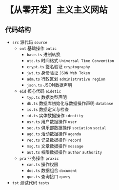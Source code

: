 # 【从零开发】主义主义网站

## 代码结构

* `src` 源代码 `source`
    * `ont` 基础操作 `ontic`
        - `base.ts` 进制转换
        - `utc.ts` 时间格式 `Universal Time Convention`
        - `crypt.ts` 签名验证 `cryptography` 
        - `jwt.ts` 身份验证 `JSON Web Token`
        - `adm.ts` 行政区划 `administrative region`
        - `json.ts` JSON数据声明
    * `eid` 核心代码 `eidetic`
        - `typ.ts` 数据类型声明
        - `db.ts` 数据库初始化与数据操作声明 `database`
        - `is.ts` 数据定义与检查
        - `id.ts` 实体数据操作 `identity`
        - `usr.ts` 用户数据操作 `user`
        - `soc.ts` 俱乐部数据操作 `sociation` `social`
        - `agd.ts` 活动数据操作 `agenda`
        - `rec.ts` 记录数据操作 `record`
        - `msg.ts` 文章数据操作 `message`
        - `aut.ts` 权限数据操作 `author` `authority`
    * `pra` 业务操作 `praxic`
        - `can.ts` 操作权限
		- `doc.ts` 数据组合 `document`
		- `que.ts` 查询接口 `query`
* `tst` 测试代码 `tests`